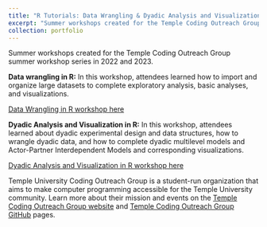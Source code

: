 ```yaml
---
title: "R Tutorials: Data Wrangling & Dyadic Analysis and Visualization"
excerpt: "Summer workshops created for the Temple Coding Outreach Group summer workshop series.<br/><img src='/images/background-1.png'>"
collection: portfolio
---
```


Summer workshops created for the Temple Coding Outreach Group summer workshop series in 2022 and 2023. 

**Data wrangling in R:** In this workshop, attendees learned how to import and organize large datasets to complete exploratory analysis, basic analyses, and visualizations.

[Data Wrangling in R workshop here](https://github.com/TU-Coding-Outreach-Group/cog_summer_workshops_2022/tree/main/data-wrangling-in-r)

**Dyadic Analysis and Visualization in R:** In this workshop, attendees learned about dyadic experimental design and data structures, how to wrangle dyadic data, and how to complete dyadic multilevel models and Actor-Partner Interdependent Models and corresponding visualizations.

[Dyadic Analysis and Visualization in R workshop here](https://github.com/TU-Coding-Outreach-Group/cog_summer_workshops_2023/tree/master/dyadic_analysis)

Temple University Coding Outreach Group is a student-run organization that aims to make computer programming accessible for the Temple University community. Learn more about their mission and events on the [Temple Coding Outreach Group website](https://tu-coding-outreach-group.github.io) and [Temple Coding Outreach Group GitHub](https://github.com/TU-Coding-Outreach-Group) pages.

